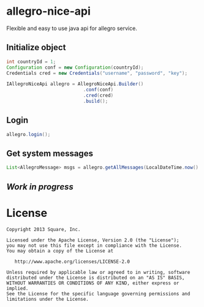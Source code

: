 # allegro-nice-api
Flexible and easy to use java api for allegro service.

## Initialize object
```java
int countryId = 1;
Configuration conf = new Configuration(countryId);
Credentials cred = new Credentials("username", "password", "key");

IAllegroNiceApi allegro = AllegroNiceApi.Builder()
                            .conf(conf)
                            .cred(cred)
                            .build();
```

## Login
```java
allegro.login();
```

## Get system messages
```java
List<AllegroMessage> msgs = allegro.getAllMessages(LocalDateTime.now().minusDays(30));
```

## _Work in progress_

License
=======

    Copyright 2013 Square, Inc.

    Licensed under the Apache License, Version 2.0 (the "License");
    you may not use this file except in compliance with the License.
    You may obtain a copy of the License at

       http://www.apache.org/licenses/LICENSE-2.0

    Unless required by applicable law or agreed to in writing, software
    distributed under the License is distributed on an "AS IS" BASIS,
    WITHOUT WARRANTIES OR CONDITIONS OF ANY KIND, either express or implied.
    See the License for the specific language governing permissions and
    limitations under the License.
